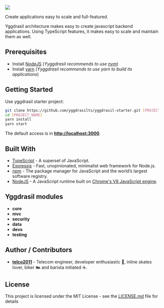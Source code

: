 <p align="left">
  <a href="https://github.com/yggdrasilts" target="blank">
      <img src="http://www.shibamiandme.com/images/full_logo.png" />
  </a>
</p>

Create applications easy to scale and full-featured.

Yggdrasil architecture makes easy to create javascript backend applications. Using TypeScript features, it makes easy to scale and maintain them as well.

## Prerequisites

* Install [NodeJS](https://nodejs.org/en/) (_Yyggdrasil recommends to use [nvm](https://github.com/creationix/nvm)_)
* Install [yarn](https://yarnpkg.com) (_Yyggdrasil recommends to use yarn to build its applications_)

## Getting Started

Use yggdrasil starter project:

```bash
git clone https://github.com/yggdrasilts/yggdrasil-starter.git [PROJECT_NAME]
cd [PROJECT_NAME]
yarn install
yarn start
```

The default access is in **[http://localhost:3000](http://localhost:3000)**.

## Built With

* [TypeScript](https://www.typescriptlang.org/) - A superset of JavaScript.
* [Expressjs](http://expressjs.com/) - Fast, unopinionated, minimalist web framework for Node.js.
* [npm](https://www.npmjs.com/) - The package manager for JavaScript and the world’s largest software registry.
* [NodeJS](https://nodejs.org/en/) - A JavaScript runtime built on [Chrome's V8 JavaScript engine](https://developers.google.com/v8/).

## Yggdrasil modules

* **core**
* **mvc**
* **security**
* **data**
* **devs**
* **testing**

## Author / Contributors

* **[telco2011](https://github.com/telco2011)** - Telecom engineer, developer enthusiastic 👾, inline skates lover, biker 🏍 and barista initiated ☕️.

## License

This project is licensed under the MIT License - see the [LICENSE.md](LICENSE.md) file for details
